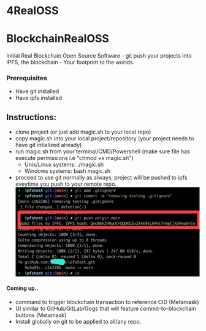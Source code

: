 # 4RealOSS

# BlockchainRealOSS
Initial Real Blockchain Open Source Software - git push your projects into IPFS, the blockchain - Your footprint to the worlds.
### Prerequisites
- Have git installed
- Have ipfs installed

## Instructions:
- clone project (or just add magic.sh to your local repo)
- copy magic.sh into your local project/repository (your project needs to have git intialized already)
- run magic.sh from your terminal/CMD/Powershell (make sure file has execute permissions i.e "chmod +x magic.sh")
  - Unix/Linux systems: ./magic.sh
  - Windows systems: bash magic.sh
- proceed to use git normally as always, project will be pushed to ipfs eveytime you push to your remote repo.
![IPFS_hash](IPFS_hash.jpeg)

#### Coming up..
- command to trigger blockchain transaction to reference CID (Metamask)
- UI similar to GitHub/GitLab/Gogs that will feature commit-to-blockchain buttons (Metamask)
- Install globally on git to be applied to all/any repo.
